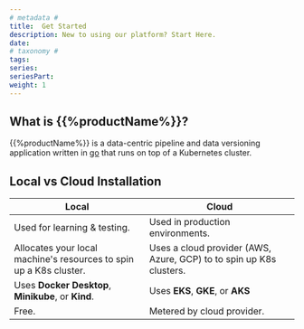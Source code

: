 ```yaml
---
# metadata # 
title:  Get Started
description: New to using our platform? Start Here.
date: 
# taxonomy #
tags: 
series:
seriesPart:
weight: 1
---
```

## What is {{%productName%}}? 

{{%productName%}} is a data-centric pipeline and data versioning application written in [go](https://go.dev/) that runs on top of a Kubernetes cluster.

## Local vs Cloud Installation

| Local | Cloud |
|---|---|
|Used for learning & testing. |Used in production environments.|
| Allocates your local machine's resources to spin up a K8s cluster. | Uses a cloud provider (AWS, Azure, GCP) to to spin up K8s clusters. |
| Uses **Docker Desktop**, **Minikube**, or **Kind**.  | Uses **EKS**, **GKE**, or **AKS** |
|Free.|Metered by cloud provider.|